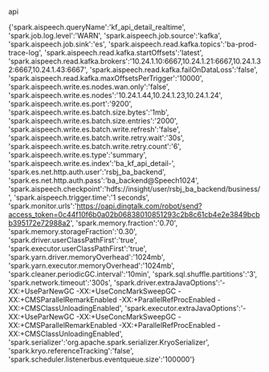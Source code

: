 api

{'spark.aispeech.queryName':'kf_api_detail_realtime',
'spark.job.log.level':'WARN',
'spark.aispeech.job.source':'kafka',
'spark.aispeech.job.sink':'es',
'spark.aispeech.read.kafka.topics':'ba-prod-trace-log',
'spark.aispeech.read.kafka.startOffsets':'latest',
'spark.aispeech.read.kafka.brokers':'10.24.1.10:6667,10.24.1.21:6667,10.24.1.32:6667,10.24.1.43:6667',
'spark.aispeech.read.kafka.failOnDataLoss':'false',
'spark.aispeech.read.kafka.maxOffsetsPerTrigger':'10000',
'spark.aispeech.write.es.nodes.wan.only':'false',
'spark.aispeech.write.es.nodes':'10.24.1.44,10.24.1.23,10.24.1.24',
'spark.aispeech.write.es.port':'9200',
'spark.aispeech.write.es.batch.size.bytes':'1mb',
'spark.aispeech.write.es.batch.size.entries':'2000',
'spark.aispeech.write.es.batch.write.refresh':'false',
'spark.aispeech.write.es.batch.write.retry.wait':'30s',
'spark.aispeech.write.es.batch.write.retry.count':'6',
'spark.aispeech.write.es.type':'summary',
'spark.aispeech.write.es.index':'ba_kf_api_detail-',
'spark.es.net.http.auth.user':'rsbj_ba_backend',
'spark.es.net.http.auth.pass':'ba_backend@Speech1024',
'spark.aispeech.checkpoint':'hdfs://insight/user/rsbj_ba_backend/business/',
'spark.aispeech.trigger.time':'1 seconds',
'spark.monitor.urls':'https://oapi.dingtalk.com/robot/send?access_token=0c44f10f6b0a02b06838010851293c2b8c61cb4e2e3849bcbb395172e72988a2',
'spark.memory.fraction':'0.70',
'spark.memory.storageFraction':'0.30',
'spark.driver.userClassPathFirst':'true',
'spark.executor.userClassPathFirst':'true',
'spark.yarn.driver.memoryOverhead':'1024mb',
'spark.yarn.executor.memoryOverhead':'1024mb',
'spark.cleaner.periodicGC.interval':'10min',
'spark.sql.shuffle.partitions':'3', 
'spark.network.timeout':'300s',
'spark.driver.extraJavaOptions':'-XX:+UseParNewGC -XX:+UseConcMarkSweepGC -XX:+CMSParallelRemarkEnabled -XX:+ParallelRefProcEnabled -XX:+CMSClassUnloadingEnabled',
'spark.executor.extraJavaOptions':'-XX:+UseParNewGC -XX:+UseConcMarkSweepGC -XX:+CMSParallelRemarkEnabled -XX:+ParallelRefProcEnabled -XX:+CMSClassUnloadingEnabled',
'spark.serializer':'org.apache.spark.serializer.KryoSerializer',
'spark.kryo.referenceTracking':'false',
'spark.scheduler.listenerbus.eventqueue.size':'100000'}